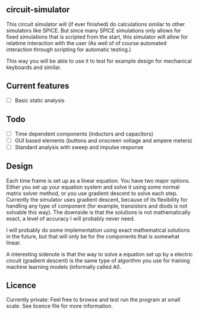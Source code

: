 ## circuit-simulator

This circuit simulator will (if ever finished) do calculations similar to other simulators like SPICE.
But since many SPICE simulations only allows for fixed simulations that is scripted from the start, this simulator will allow for relatime interaction with the user
(As well of of course automated interaction through scripting for automatic testing.)

This way you will be able to use it to test for example design for mechanical keyboards and similar.

## Current features

 - [ ] Basic static analysis
 
## Todo

 - [ ] Time dependent components (inductors and capacitors)
 - [ ] GUI based elements (buttons and onscreen voltage and ampere meters)
 - [ ] Standard analysis with sweep and impulse response

## Design

Each time frame is set up as a linear equation. You have two major options.
Either you set up your equation system and solve it using some normal matrix
solver method, or you use gradient descent to solve each step. Currently the
simulator uses gradient descent, because of its flexibility for handling any
type of component (for example, transistors and diods is not solvable this way).
The downside is that the solutions is not mathematically exact, a level of
accuracy I will probably never need.

I will probably do some implementation using exact mathematical solutions
in the future, but that will only be for the components that is somewhat linear.

A interesting sidenote is that the way to solve a equation set up by a electric
circuit (gradient descent) is the same type of algorithm you use for training
machine learning models (informally called AI).

## Licence

Currently private: Feel free to browse and test run the program at small scale.
See licence file for more information.

